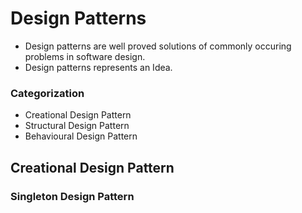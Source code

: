 # Design Patterns
 - Design patterns are well proved solutions of commonly occuring problems in software design.
 - Design patterns represents an Idea.
 
### Categorization
 - Creational Design Pattern
 - Structural Design Pattern
 - Behavioural Design Pattern

## Creational Design Pattern
 
### Singleton Design Pattern


